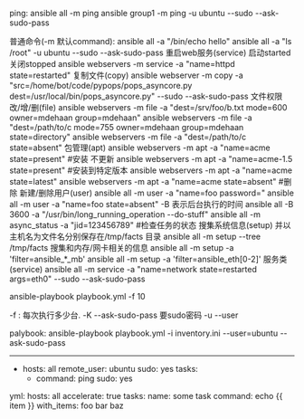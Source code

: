 ping:
ansible all -m ping
ansible group1 -m ping -u ubuntu --sudo --ask-sudo-pass

普通命令(-m 默认command):
ansible all -a "/bin/echo hello"
ansible all -a "ls /root" -u ubuntu --sudo --ask-sudo-pass
重启web服务(service) 启动started  关闭stopped
ansible webservers -m service -a "name=httpd state=restarted"
复制文件(copy)
ansible webserver -m copy -a "src=/home/bot/code/pypops/pops_asyncore.py dest=/usr/local/bin/pops_asyncore.py" --sudo --ask-sudo-pass
文件权限 改/增/删(file)
ansible webservers -m file -a "dest=/srv/foo/b.txt mode=600 owner=mdehaan group=mdehaan"
ansible webservers -m file -a "dest=/path/to/c mode=755 owner=mdehaan group=mdehaan state=directory"
ansible webservers -m file -a "dest=/path/to/c state=absent"
包管理(apt)
ansible webservers -m apt -a "name=acme state=present" #安装 不更新
ansible webservers -m apt -a "name=acme-1.5 state=present" #安装到特定版本
ansible webservers -m apt -a "name=acme state=latest" 
ansible webservers -m apt -a "name=acme state=absent" #删除
新建/删除用户(user)
ansible all -m user -a "name=foo password=<crypted password here>"
ansible all -m user -a "name=foo state=absent"
-B 表示后台执行的时间
ansible all -B 3600 -a "/usr/bin/long_running_operation --do-stuff"
ansible all -m async_status -a "jid=123456789"  #检查任务的状态
搜集系统信息(setup) 并以主机名为文件名分别保存在/tmp/facts 目录
ansible all -m setup --tree /tmp/facts
搜集和内存/网卡相关的信息
ansible all -m setup -a 'filter=ansible_*_mb'
ansible all -m setup -a 'filter=ansible_eth[0-2]'
服务类(service)
ansible all -m service -a "name=network state=restarted args=eth0" --sudo --ask-sudo-pass

ansible-playbook playbook.yml -f 10

-f : 每次执行多少台.
-K --ask-sudo-pass 要sudo密码
-u --user

palybook:
ansible-playbook playbook.yml -i inventory.ini --user=ubuntu --ask-sudo-pass

---
- hosts: all
  remote_user: ubuntu
  sudo: yes
  tasks:
    - command: ping
       sudo: yes
	   
	   
	   
yml:
hosts: all
accelerate: true
tasks:
	name: some task
	command: echo {{ item }}
	with_items:
		foo
		bar
		baz